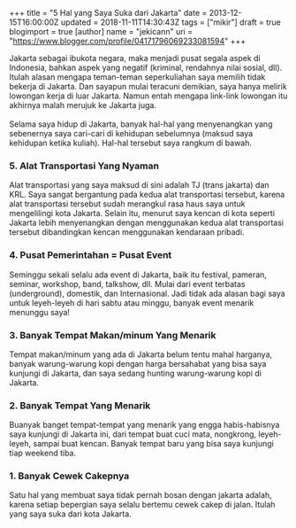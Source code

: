 +++
title = "5 Hal yang Saya Suka dari Jakarta"
date = 2013-12-15T16:00:00Z
updated = 2018-11-11T14:30:43Z
tags = ["mikir"]
draft = true
blogimport = true 
[author]
	name = "jekicann"
	uri = "https://www.blogger.com/profile/04171796069233081594"
+++

Jakarta sebagai ibukota negara, maka menjadi pusat segala aspek di Indonesia, bahkan aspek yang negatif (kriminal, rendahnya nilai sosial, dll). Itulah alasan mengapa teman-teman seperkuliahan saya memilih tidak bekerja di Jakarta. Dan sayapun mulai teracuni demikian, saya hanya melirik lowongan kerja di luar Jakarta. Namun entah mengapa link-link lowongan itu akhirnya malah merujuk ke Jakarta juga.<br /><br />Selama saya hidup di Jakarta, banyak hal-hal yang menyenangkan yang sebenernya saya cari-cari di kehidupan sebelumnya (maksud saya kehidupan ketika kuliah). Hal-hal tersebut saya rangkum di bawah.<br /><h3>5. Alat Transportasi Yang Nyaman</h3>Alat transportasi yang saya maksud di sini adalah TJ (trans jakarta) dan KRL. Saya sangat bergantung pada kedua alat transportasi tersebut, karena alat transportasi tersebut sudah merangkul rasa haus saya untuk mengelilingi kota Jakarta. Selain itu, menurut saya kencan di kota seperti Jakarta lebih menyenangkan dengan menggunakan kedua alat transportasi tersebut dibandingkan kencan menggunakan kendaraan pribadi.<br /><h3>4. Pusat Pemerintahan = Pusat Event</h3>Seminggu sekali selalu ada event di Jakarta, baik itu festival, pameran, seminar, workshop, band, talkshow, dll. Mulai dari event terbatas (underground), domestik, dan Internasional. Jadi tidak ada alasan bagi saya untuk leyeh-leyeh di hari sabtu atau minggu, banyak event menarik menunggu saya!<br /><h3>3. Banyak Tempat Makan/minum Yang Menarik</h3>Tempat makan/minum yang ada di Jakarta belum tentu mahal harganya, banyak warung-warung kopi dengan harga bersahabat yang bisa saya kunjungi di Jakarta, dan saya sedang hunting warung-warung kopi di Jakarta.<br /><h3>2. Banyak Tempat Yang Menarik</h3>Buanyak banget tempat-tempat yang menarik yang engga habis-habisnya saya kunjungi di Jakarta ini, dari tempat buat cuci mata, nongkrong, leyeh-leyeh, sampai buat kencan. Banyak tempat baru yang bisa saya kunjungi tiap weekend tiba.<br /><h3>1. Banyak Cewek Cakepnya</h3>Satu hal yang membuat saya tidak pernah bosan dengan jakarta adalah, karena setiap bepergian saya selalu bertemu cewek cakep di jalan. Itulah yang saya suka dari kota Jakarta.
